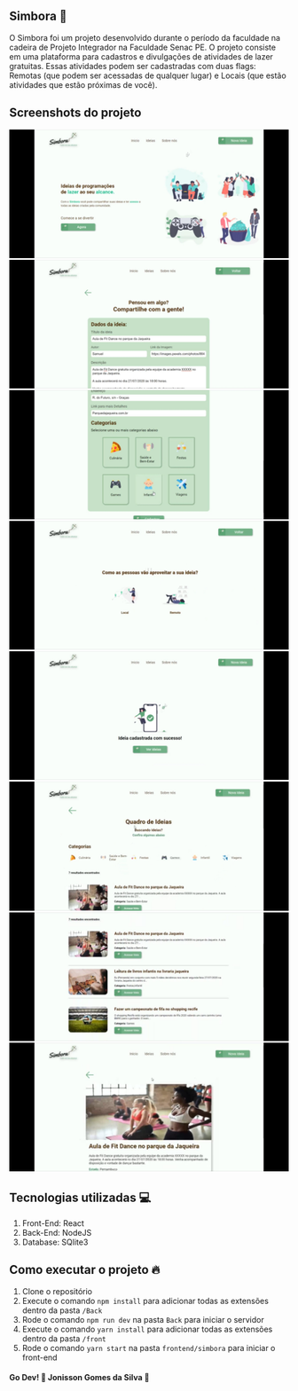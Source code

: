 ## Simbora :rocket:

O Simbora foi um projeto desenvolvido durante o período da faculdade na cadeira de Projeto Integrador na Faculdade Senac PE. O projeto consiste em uma plataforma para cadastros e divulgações de atividades de lazer gratuitas. Essas atividades podem ser cadastradas com duas flags: Remotas (que podem ser acessadas de qualquer lugar) e Locais (que estão atividades que estão próximas de você).

## Screenshots do projeto

![home](./images/home.jpeg)
![form1](./images/form1.jpeg)
![form2](./images/form2.jpeg)
![choice](./images/choice.jpeg)
![sucess](./images/sucess.jpeg)
![ideas1](./images/ideas1.jpeg)
![ideas2](./images/ideas2.jpeg)
![idea](./images/idea.jpeg)

## Tecnologias utilizadas :computer:

1. Front-End: React
1. Back-End: NodeJS
1. Database: SQlite3

## Como executar o projeto :fire:

1. Clone o repositório
1. Execute o comando `npm install` para adicionar todas as extensões dentro da pasta `/Back`
1. Rode o comando `npm run dev` na pasta `Back` para iniciar o servidor
1. Execute o comando `yarn install` para adicionar todas as extensões dentro da pasta `/front`
1. Rode o comando `yarn start` na pasta `frontend/simbora` para iniciar o front-end

#### Go Dev! :checkered_flag: Jonisson Gomes da Silva :checkered_flag:	
